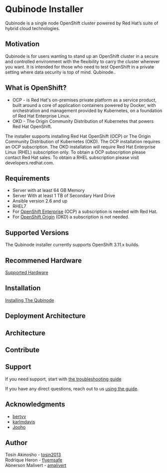 # Qubinode Installer
Qubinode is a single node OpenShift cluster powered by Red Hat’s suite of hybrid cloud technologies.

## Motivation
Qubinode is for users wanting to stand up an OpenShift cluster in a secure and controlled environment with the flexibility to carry the cluster wherever you want. It is intended for those who need to test OpenShift in a private setting where data security is top of mind. Qubinode..

## What is OpenShift?
* OCP - is Red Hat's on-premises private platform as a service product, built around a core of application containers powered by Docker, with orchestration and management provided by Kubernetes, on a foundation of Red Hat Enterprise Linux.
* OKD - The Origin Community Distribution of Kubernetes that powers Red Hat OpenShift.

The installer supports installing Red Hat OpenShift  (OCP) or The Origin Community Distribution of Kubernetes (OKD).  The OCP installation requires an OCP subscription. The OKD installation will require Red Hat Enterprise Linux (RHEL) subscription only. To obtain a OCP subscription please contact Red Hat sales. To obtain a RHEL subscription please  visit developers.redhat.com.

## Requirements
* Server with at least 64 GB Memory
* Server With at least 1 TB of Secondary Hard Drive
* Ansible version 2.6 and up
* RHEL7
* For [OpenShift Enterprise](https://www.openshift.com/products) (OCP)  a subscription is needed with Red Hat.  
* For [OpenShift Origin](https://www.okd.io/) (OKD) a subscription is not needed.

## Supported Versions
The Qubinode installer currently supports OpenShift 3.11.x builds.

## Recommened Hardware
[Supported Hardware]()

## Installation
[Installing The Qubinode](docs/installation_draft.adoc)

## Deployment Architecture

## Architecture

## Contribute

## Support
If you need support, start with [the troubleshooting guide](docs/troubleshooting-monitoring.adoc)

If you have any direct questions, reach out to us [using the guide](docs/communication.adoc).

## Acknowledgments
* [bertvv](https://github.com/bertvv)
* [karlmdavis](https://github.com/karlmdavis)
* [Jooho](https://github.com/Jooho)

## Author
Tosin Akinosho - [tosin2013](https://github.com/tosin2013)  
Rodrique Heron - [flyemsafe](https://github.com/flyemsafe)  
Abnerson Malivert - [amalivert](https://github.com/amalivert)  
